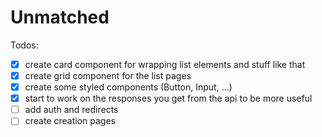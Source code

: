 # Unmatched

Todos:

- [x] create card component for wrapping list elements and stuff like that
- [x] create grid component for the list pages
- [x] create some styled components (Button, Input, ...)
- [x] start to work on the responses you get from the api to be more useful
- [ ] add auth and redirects
- [ ] create creation pages
